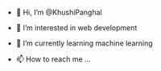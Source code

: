 - 👋 Hi, I’m @KhushiPanghal
- 👀 I’m interested in web development
- 🌱 I’m currently learning machine learning
  
- 📫 How to reach me ...
  

<!---
KhushiPanghal/KhushiPanghal is a ✨ special ✨ repository because its `README.md` (this file) appears on your GitHub profile.
You can click the Preview link to take a look at your changes.
--->
